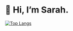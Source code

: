# 👋 Hi, I’m Sarah.

[![Top Langs](https://github-readme-stats.vercel.app/api/top-langs/?username=sarahc-dev&layout=donut&langs_count=8)]([https://github.com/sarahc-dev/github-readme-stats](https://github.com/sarahc-dev/github-readme-stats))


<!---
sazzledazzle/sazzledazzle is a ✨ special ✨ repository because its `README.md` (this file) appears on your GitHub profile.
You can click the Preview link to take a look at your changes.
--->
